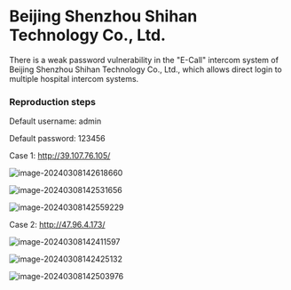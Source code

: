 # Beijing Shenzhou Shihan Technology Co., Ltd.

There is a weak password vulnerability in the "E-Call" intercom system of Beijing Shenzhou Shihan Technology Co., Ltd., which allows direct login to multiple hospital intercom systems.



### Reproduction steps

Default username: admin

Default password: 123456



Case 1: http://39.107.76.105/

![image-20240308142618660](https://yvling-typora-image-1257337367.cos.ap-nanjing.myqcloud.com/typora/image-20240308142618660.png)

![image-20240308142531656](https://yvling-typora-image-1257337367.cos.ap-nanjing.myqcloud.com/typora/image-20240308142531656.png)

![image-20240308142559229](https://yvling-typora-image-1257337367.cos.ap-nanjing.myqcloud.com/typora/image-20240308142559229.png)



Case 2: http://47.96.4.173/

![image-20240308142411597](https://yvling-typora-image-1257337367.cos.ap-nanjing.myqcloud.com/typora/image-20240308142411597.png)

![image-20240308142425132](https://yvling-typora-image-1257337367.cos.ap-nanjing.myqcloud.com/typora/image-20240308142425132.png)

![image-20240308142503976](https://yvling-typora-image-1257337367.cos.ap-nanjing.myqcloud.com/typora/image-20240308142503976.png)